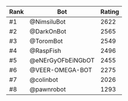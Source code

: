 Rank|Bot|Rating
---|---|---
#1|@NimsiluBot|2622
#2|@DarkOnBot|2565
#3|@ToromBot|2549
#4|@RaspFish|2496
#5|@eNErGyOFbEiNGbOT|2455
#6|@VEER-OMEGA-BOT|2275
#7|@colinbot|2026
#8|@pawnrobot|1293
